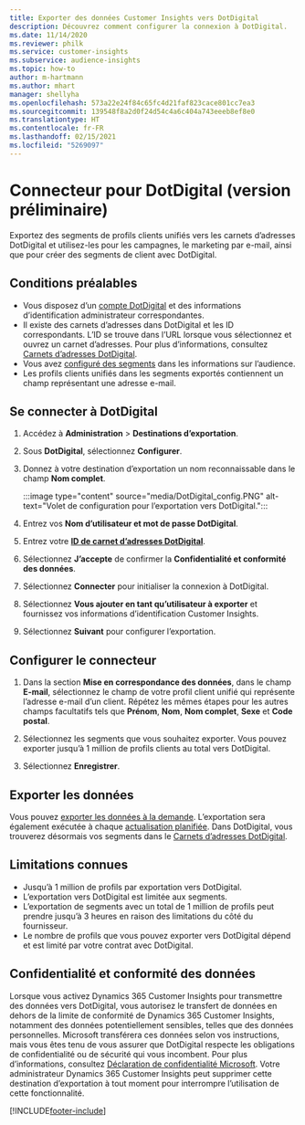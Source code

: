 ```yaml
---
title: Exporter des données Customer Insights vers DotDigital
description: Découvrez comment configurer la connexion à DotDigital.
ms.date: 11/14/2020
ms.reviewer: philk
ms.service: customer-insights
ms.subservice: audience-insights
ms.topic: how-to
author: m-hartmann
ms.author: mhart
manager: shellyha
ms.openlocfilehash: 573a22e24f84c65fc4d21faf823cace801cc7ea3
ms.sourcegitcommit: 139548f8a2d0f24d54c4a6c404a743eeeb8ef8e0
ms.translationtype: HT
ms.contentlocale: fr-FR
ms.lasthandoff: 02/15/2021
ms.locfileid: "5269097"
---
```

# <a name="connector-for-dotdigital-preview"></a>Connecteur pour DotDigital (version préliminaire)

Exportez des segments de profils clients unifiés vers les carnets d’adresses DotDigital et utilisez-les pour les campagnes, le marketing par e-mail, ainsi que pour créer des segments de client avec DotDigital. 

## <a name="prerequisites"></a>Conditions préalables

-   Vous disposez d’un [compte DotDigital](https://dotdigital.com/) et des informations d’identification administrateur correspondantes.
-   Il existe des carnets d’adresses dans DotDigital et les ID correspondants. L’ID se trouve dans l’URL lorsque vous sélectionnez et ouvrez un carnet d’adresses. Pour plus d’informations, consultez [Carnets d’adresses DotDigital](https://support.dotdigital.com/hc/articles/212211968-Creating-an-address-book).
-   Vous avez [configuré des segments](segments.md) dans les informations sur l’audience.
-   Les profils clients unifiés dans les segments exportés contiennent un champ représentant une adresse e-mail.

## <a name="connect-to-dotdigital"></a>Se connecter à DotDigital

1. Accédez à **Administration** > **Destinations d’exportation**.

1. Sous **DotDigital**, sélectionnez **Configurer**.

1. Donnez à votre destination d’exportation un nom reconnaissable dans le champ **Nom complet**.

   :::image type="content" source="media/DotDigital_config.PNG" alt-text="Volet de configuration pour l’exportation vers DotDigital.":::

1. Entrez vos **Nom d’utilisateur et mot de passe DotDigital**.

1. Entrez votre **[ID de carnet d’adresses DotDigital](https://support.dotdigital.com/hc/articles/212211968-Creating-an-address-book)**.

1. Sélectionnez **J’accepte** de confirmer la **Confidentialité et conformité des données**.

1. Sélectionnez **Connecter** pour initialiser la connexion à DotDigital.

1. Sélectionnez **Vous ajouter en tant qu’utilisateur à exporter** et fournissez vos informations d’identification Customer Insights.

1. Sélectionnez **Suivant** pour configurer l’exportation.

## <a name="configure-the-connector"></a>Configurer le connecteur

1. Dans la section **Mise en correspondance des données**, dans le champ **E-mail**, sélectionnez le champ de votre profil client unifié qui représente l’adresse e-mail d’un client. Répétez les mêmes étapes pour les autres champs facultatifs tels que **Prénom**, **Nom**, **Nom complet**, **Sexe** et **Code postal**.

1. Sélectionnez les segments que vous souhaitez exporter. Vous pouvez exporter jusqu’à 1 million de profils clients au total vers DotDigital.

1. Sélectionnez **Enregistrer**.

## <a name="export-the-data"></a>Exporter les données

Vous pouvez [exporter les données à la demande](export-destinations.md). L’exportation sera également exécutée à chaque [actualisation planifiée](system.md#schedule-tab). Dans DotDigital, vous trouverez désormais vos segments dans le [Carnets d’adresses DotDigital](https://support.dotdigital.com/hc/articles/212211968-Creating-an-address-book).

## <a name="known-limitations"></a>Limitations connues

- Jusqu’à 1 million de profils par exportation vers DotDigital.
- L’exportation vers DotDigital est limitée aux segments.
- L’exportation de segments avec un total de 1 million de profils peut prendre jusqu’à 3 heures en raison des limitations du côté du fournisseur. 
- Le nombre de profils que vous pouvez exporter vers DotDigital dépend et est limité par votre contrat avec DotDigital.

## <a name="data-privacy-and-compliance"></a>Confidentialité et conformité des données

Lorsque vous activez Dynamics 365 Customer Insights pour transmettre des données vers DotDigital, vous autorisez le transfert de données en dehors de la limite de conformité de Dynamics 365 Customer Insights, notamment des données potentiellement sensibles, telles que des données personnelles. Microsoft transférera ces données selon vos instructions, mais vous êtes tenu de vous assurer que DotDigital respecte les obligations de confidentialité ou de sécurité qui vous incombent. Pour plus d’informations, consultez [Déclaration de confidentialité Microsoft](https://go.microsoft.com/fwlink/?linkid=396732).
Votre administrateur Dynamics 365 Customer Insights peut supprimer cette destination d’exportation à tout moment pour interrompre l’utilisation de cette fonctionnalité.


[!INCLUDE[footer-include](../includes/footer-banner.md)]